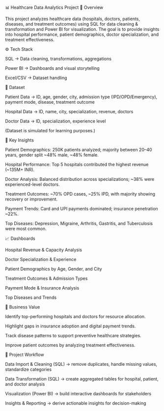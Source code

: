 📊 Healthcare Data Analytics Project
🏥 Overview

This project analyzes healthcare data (hospitals, doctors, patients, diseases, and treatment outcomes) using SQL for data cleaning & transformation and Power BI for visualization.
The goal is to provide insights into hospital performance, patient demographics, doctor specialization, and treatment effectiveness.

⚙️ Tech Stack

SQL → Data cleaning, transformations, aggregations

Power BI → Dashboards and visual storytelling

Excel/CSV → Dataset handling

📂 Dataset

Patient Data → ID, age, gender, city, admission type (IPD/OPD/Emergency), payment mode, disease, treatment outcome

Hospital Data → ID, name, city, specialization, revenue, doctors

Doctor Data → ID, specialization, experience level

(Dataset is simulated for learning purposes.)

🔑 Key Insights

Patient Demographics: 250K patients analyzed; majority between 20–40 years, gender split ~48% male, ~48% female.

Hospital Performance: Top 5 hospitals contributed the highest revenue (~135M+ INR).

Doctor Analysis: Balanced distribution across specializations; ~38% were experienced-level doctors.

Treatment Outcomes: ~70% OPD cases, ~25% IPD, with majority showing recovery or improvement.

Payment Trends: Card and UPI payments dominated; insurance penetration ~22%.

Top Diseases: Depression, Migraine, Arthritis, Gastritis, and Tuberculosis were most common.

📈 Dashboards

Hospital Revenue & Capacity Analysis

Doctor Specialization & Experience

Patient Demographics by Age, Gender, and City

Treatment Outcomes & Admission Types

Payment Mode & Insurance Analysis

Top Diseases and Trends


🚀 Business Value

Identify top-performing hospitals and doctors for resource allocation.

Highlight gaps in insurance adoption and digital payment trends.

Track disease patterns to support preventive healthcare strategies.

Improve patient outcomes by analyzing treatment effectiveness.

📌 Project Workflow

Data Import & Cleaning (SQL) → remove duplicates, handle missing values, standardize categories

Data Transformation (SQL) → create aggregated tables for hospital, patient, and doctor analysis

Visualization (Power BI) → build interactive dashboards for stakeholders

Insights & Reporting → derive actionable insights for decision-making
